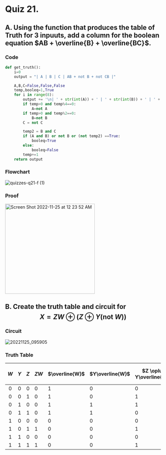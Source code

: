 # Quiz 21. 

## A. Using the function that produces the table of Truth for 3 inpuuts, add a column for the boolean equation $AB + \overline{B} + \overline{BC}$.

### Code
```.py
def get_truth():
    i=0
    output = "| A | B | C | AB + not B + not CB |"

    A,B,C=False,False,False
    temp,booleq=1,True
    for i in range(8):
        output += '\n| ' + str(int(A)) + ' | ' + str(int(B)) + ' | ' + str(int(C)) + ' |' + '          ' + str(int(booleq)) + '          |'
        if temp>0 and temp%4==0:
            A=not A
        if temp>0 and temp%2==0:
            B=not B
        C = not C

        temp2 = B and C
        if (A and B) or not B or (not temp2) ==True:
            booleq=True
        else:
            booleq=False
        temp+=1
    return output
```

### Flowchart
![quizzes-q21-f (1)](https://user-images.githubusercontent.com/113817801/203829057-32ddc2ea-c3b5-46f2-a762-a9a390516db2.jpg)


### Proof
<img width="290" alt="Screen Shot 2022-11-25 at 12 23 52 AM" src="https://user-images.githubusercontent.com/113817801/203819295-788cc307-ecb7-4dc5-86a8-873645644098.png">




## B. Create the truth table and circuit for $$X=ZW \oplus (Z \oplus Y(\text{not } W))$$

### Circuit

![20221125_095905](https://user-images.githubusercontent.com/113817801/203880248-49a8feb4-8368-4268-aa62-fc1b83449e2a.jpg)



### Truth Table

| $W$ | $Y$ | $Z$ | $ZW$ | $\overline{W}$ | $Y\overline{W}$ | $Z \oplus Y\overline{W}$ | $ZW \oplus (Z \oplus Y\overline{W})$ |
|:---:|:---:|:---:|------|----------------|-----------------|--------------------------|--------------------------------------|
|  0  |  0  |  0  | 0    | 1              | 0               | 0                        | 0                                    |
|  0  |  0  |  1  | 0    | 1              | 0               | 1                        | 1                                    |
|  0  |  1  |  0  | 0    | 1              | 1               | 1                        | 1                                    |
|  0  |  1  |  1  | 0    | 1              | 1               | 0                        | 0                                    |
| 1   | 0   | 0   | 0    | 0              | 0               | 0                        | 0                                    |
| 1   | 0   | 1   | 1    | 0              | 0               | 1                        | 0                                    |
| 1   | 1   | 0   | 0    | 0              | 0               | 0                        | 0                                    |
| 1   | 1   | 1   | 1    | 0              | 0               | 1                        | 0                                    |
